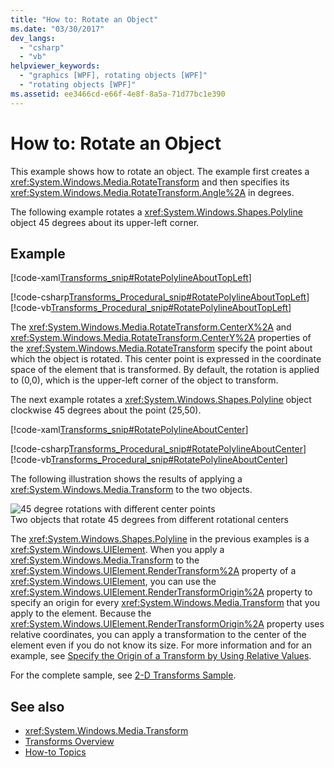 ```yaml
---
title: "How to: Rotate an Object"
ms.date: "03/30/2017"
dev_langs: 
  - "csharp"
  - "vb"
helpviewer_keywords: 
  - "graphics [WPF], rotating objects [WPF]"
  - "rotating objects [WPF]"
ms.assetid: ee3466cd-e66f-4e8f-8a5a-71d77bc1e390
---
```

# How to: Rotate an Object
This example shows how to rotate an object. The example first creates a <xref:System.Windows.Media.RotateTransform> and then specifies its <xref:System.Windows.Media.RotateTransform.Angle%2A> in degrees.  
  
 The following example rotates a <xref:System.Windows.Shapes.Polyline> object 45 degrees about its upper-left corner.  
  
## Example  
 [!code-xaml[Transforms_snip#RotatePolylineAboutTopLeft](../../../../samples/snippets/csharp/VS_Snippets_Wpf/Transforms_snip/CS/RotateTransformExample.xaml#rotatepolylineabouttopleft)]  
  
 [!code-csharp[Transforms_Procedural_snip#RotatePolylineAboutTopLeft](../../../../samples/snippets/csharp/VS_Snippets_Wpf/Transforms_Procedural_snip/CSharp/RotateTransformExample.cs#rotatepolylineabouttopleft)]
 [!code-vb[Transforms_Procedural_snip#RotatePolylineAboutTopLeft](../../../../samples/snippets/visualbasic/VS_Snippets_Wpf/Transforms_Procedural_snip/VisualBasic/RotateTransformExample.vb#rotatepolylineabouttopleft)]  
  
 The <xref:System.Windows.Media.RotateTransform.CenterX%2A> and <xref:System.Windows.Media.RotateTransform.CenterY%2A> properties of the <xref:System.Windows.Media.RotateTransform> specify the point about which the object is rotated. This center point is expressed in the coordinate space of the element that is transformed. By default, the rotation is applied to (0,0), which is the upper-left corner of the object to transform.  
  
 The next example rotates a <xref:System.Windows.Shapes.Polyline> object clockwise 45 degrees about the point (25,50).  
  
 [!code-xaml[Transforms_snip#RotatePolylineAboutCenter](../../../../samples/snippets/csharp/VS_Snippets_Wpf/Transforms_snip/CS/RotateTransformExample.xaml#rotatepolylineaboutcenter)]  
  
 [!code-csharp[Transforms_Procedural_snip#RotatePolylineAboutCenter](../../../../samples/snippets/csharp/VS_Snippets_Wpf/Transforms_Procedural_snip/CSharp/RotateTransformExample.cs#rotatepolylineaboutcenter)]
 [!code-vb[Transforms_Procedural_snip#RotatePolylineAboutCenter](../../../../samples/snippets/visualbasic/VS_Snippets_Wpf/Transforms_Procedural_snip/VisualBasic/RotateTransformExample.vb#rotatepolylineaboutcenter)]  
  
 The following illustration shows the results of applying a <xref:System.Windows.Media.Transform> to the two objects.  
  
 ![45 degree rotations with different center points](../../../../docs/framework/wpf/graphics-multimedia/media/wcpsdk-graphicsmm-rotatetransform45degrees.gif "wcpsdk_graphicsmm_rotatetransform45degrees")  
Two objects that rotate 45 degrees from different rotational centers  
  
 The <xref:System.Windows.Shapes.Polyline> in the previous examples is a <xref:System.Windows.UIElement>. When you apply a <xref:System.Windows.Media.Transform> to the <xref:System.Windows.UIElement.RenderTransform%2A> property of a <xref:System.Windows.UIElement>, you can use the <xref:System.Windows.UIElement.RenderTransformOrigin%2A> property to specify an origin for every <xref:System.Windows.Media.Transform> that you apply to the element. Because the <xref:System.Windows.UIElement.RenderTransformOrigin%2A> property uses relative coordinates, you can apply a transformation to the center of the element even if you do not know its size. For more information and for an example, see [Specify the Origin of a Transform by Using Relative Values](../../../../docs/framework/wpf/graphics-multimedia/how-to-specify-the-origin-of-a-transform-by-using-relative-values.md).  
  
 For the complete sample, see [2-D Transforms Sample](https://go.microsoft.com/fwlink/?LinkID=158252).  
  
## See also
- <xref:System.Windows.Media.Transform>
- [Transforms Overview](../../../../docs/framework/wpf/graphics-multimedia/transforms-overview.md)
- [How-to Topics](../../../../docs/framework/wpf/graphics-multimedia/transformations-how-to-topics.md)
